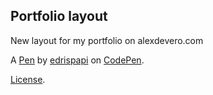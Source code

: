 Portfolio layout
----------------
New layout for my portfolio on alexdevero.com

A [Pen](https://codepen.io/edrispapi/pen/MWZaEdX) by [edrispapi](https://codepen.io/edrispapi) on [CodePen](https://codepen.io).

[License](https://codepen.io/license/pen/MWZaEdX).